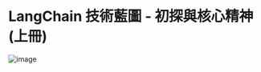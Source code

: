 # LangChain 技術藍圖 - 初探與核心精神 (上冊)
![image](https://github.com/user-attachments/assets/b07fb5ac-f7ce-4d0b-8a2e-593dfaa85d2b)

